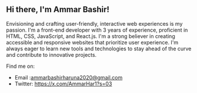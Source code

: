 ## Hi there, I'm Ammar Bashir! 

Envisioning and crafting user-friendly, interactive web experiences is my passion. I'm a front-end developer with 3 years of experience, proficient in HTML, CSS, JavaScript, and React.js. I'm a strong believer in creating accessible and responsive websites that prioritize user experience. I'm always eager to learn new tools and technologies to stay ahead of the curve and contribute to innovative projects.

Find me on:
* Email :ammarbashirharuna2020@gmail.com
* Twitter: https://x.com/AmmarHar1?s=03




